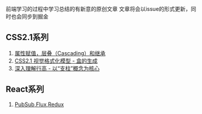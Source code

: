 前端学习的过程中学习总结的有新意的原创文章
文章将会以issue的形式更新，同时也会同步到掘金
## CSS2.1系列

1. [属性赋值，层叠（Cascading）和继承](https://github.com/chiyu-git/chiyu-blog/issues/1)
2. [CSS2.1 视觉格式化模型 - 盒的生成](https://github.com/chiyu-git/chiyu-blog/issues/2)
3. [深入理解行高 - 以“支柱”概念为核心](https://github.com/chiyu-git/chiyu-blog/issues/3)

## React系列

1. [PubSub,Flux,Redux]()